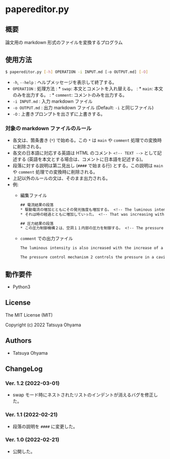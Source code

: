 # papereditor.py

## 概要
論文用の markdown 形式のファイルを変換するプログラム


## 使用方法
```sh
$ papereditor.py [-h] OPERATION -i INPUT.md [-o OUTPUT.md] [-O]
```

* `-h`, `--help`
	: ヘルプメッセージを表示して終了する。
* `OPERATION`
	: 処理方法
	: * `swap`: 本文とコメントを入れ替える。
	: * `main`: 本文のみを出力する。
	: * `comment`: コメントのみを出力する。
* `-i INPUT.md`
	: 入力 markdown ファイル
* `-o OUTPUT.md`
	: 出力 markdown ファイル (Default: `-i` と同じファイル)
* `-O`
	: 上書きプロンプトを出さずに上書きする。

### 対象の markdown ファイルのルール
* 各文は、箇条書き (`*`) で始める。この `*` は `main` や `comment` 処理での変換時に削除される。
* 各文の日本語に対応する英語は HTML のコメント `<!-- TEXT -->` として記述する (英語を本文とする場合は、コメントに日本語を記述する)。
* 段落に対する説明は第二見出し (`####` で始まる行) とする。この説明は `main` や `comment` 処理での変換時に削除される。
* 上記以外のルールの文は、そのまま出力される。
* 例:
	* 編集ファイル

		```txt
		## 電流結果の段落
		* 駆動電流の増加とともにその発光強度も増加する。 <!-- The luminous intensity is also increased with the increase of a driving current. -->
		* それは時の経過とともに増加していった。 <!-- That was increasing with the passage of time. -->

		## 圧力結果の段落
		* この圧力制御機構２は、空洞１１内部の圧力を制御する。 <!-- The pressure control mechanism 2 controls the pressure in a cavity 11. -->
		```

	* `comment` での出力ファイル

		```txt
		The luminous intensity is also increased with the increase of a driving current. That was increasing with the passage of time.

		The pressure control mechanism 2 controls the pressure in a cavity 11.
		```

## 動作要件
* Python3


## License
The MIT License (MIT)

Copyright (c) 2022 Tatsuya Ohyama


## Authors
* Tatsuya Ohyama


## ChangeLog
### Ver. 1.2 (2022-03-01)
* swap モード時にネストされたリストのインデントが消えるバグを修正した。

### Ver. 1.1 (2022-02-21)
* 段落の説明を `####` に変更した。

### Ver. 1.0 (2022-02-21)
* 公開した。
